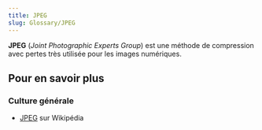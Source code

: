 ```yaml
---
title: JPEG
slug: Glossary/JPEG
---
```


**JPEG** (_Joint Photographic Experts Group_) est une méthode de compression avec pertes très utilisée pour les images numériques.

## Pour en savoir plus

### Culture générale

- [JPEG](https://fr.wikipedia.org/wiki/JPEG) sur Wikipédia

